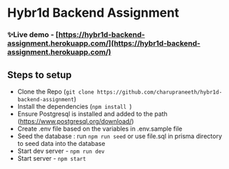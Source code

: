 # Hybr1d Backend Assignment

### ✨Live demo - [https://hybr1d-backend-assignment.herokuapp.com/](https://hybr1d-backend-assignment.herokuapp.com/)

## Steps to setup

- Clone the Repo (`git clone https://github.com/charupraneeth/hybr1d-backend-assignment`)
- Install the dependencies (`npm install `)
- Ensure Postgresql is installed and added to the path (https://www.postgresql.org/download/)
- Create .env file based on the variables in .env.sample file
- Seed the database : run `npm run seed` or use file.sql in prisma directory to seed data into the database
- Start dev server - `npm run dev`
- Start server - `npm start`
